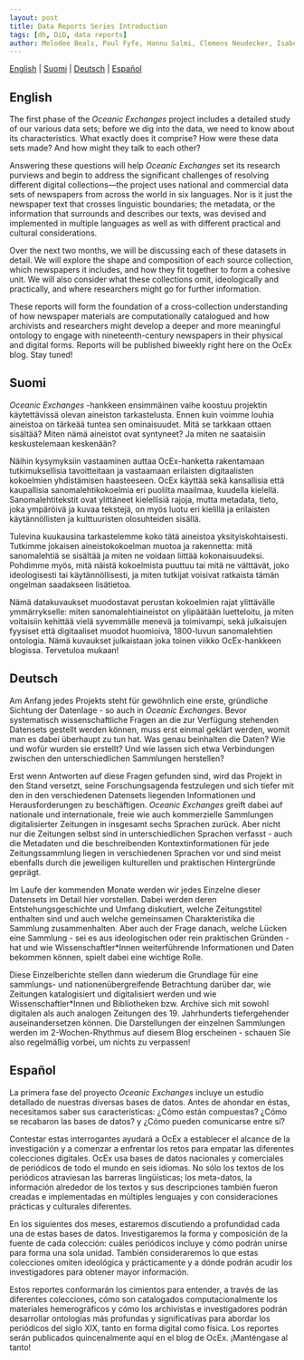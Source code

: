 ```yaml
---
layout: post
title: Data Reports Series Introduction
tags: [dh, DiD, data reports]
author: Melodee Beals, Paul Fyfe, Hannu Salmi, Clemens Neudecker, Isabel Galina Russell, Adán Lerma
---
```


[English](#English) | [Suomi](#Suomi) | [Deutsch](#Deutsch) | [Español](#Español) 

## <a name="English"></a>English

The first phase of the _Oceanic Exchanges_ project includes a detailed study of our various data sets; before we dig into the data, we need to know about its characteristics. What exactly does it comprise? How were these data sets made? And how might they talk to each other?

Answering these questions will help _Oceanic Exchanges_ set its research purviews and begin to address the significant challenges of resolving different digital collections—the project uses national and commercial data sets of newspapers from across the world in six languages. Nor is it just the newspaper text that crosses linguistic boundaries; the metadata, or the information that surrounds and describes our texts, was devised and implemented in multiple languages as well as with different practical and cultural considerations.  

Over the next two months, we will be discussing each of these datasets in detail. We will explore the shape and composition of each source collection, which newspapers it includes, and how they fit together to form a cohesive unit. We will also consider what these collections omit, ideologically and practically, and where researchers might go for further information.

These reports will form the foundation of a cross-collection understanding of how newspaper materials are computationally catalogued and how archivists and researchers might develop a deeper and more meaningful ontology to engage with nineteenth-century newspapers in their physical and digital forms. Reports will be published biweekly right here on the OcEx blog. Stay tuned!

## <a name="Suomi"></a>Suomi

_Oceanic Exchanges_ -hankkeen ensimmäinen vaihe koostuu projektin käytettävissä olevan aineiston tarkastelusta. Ennen kuin voimme louhia aineistoa on tärkeää tuntea sen ominaisuudet. Mitä se tarkkaan ottaen sisältää? Miten nämä aineistot ovat syntyneet? Ja miten ne saataisiin keskustelemaan keskenään?

Näihin kysymyksiin vastaaminen auttaa OcEx-hanketta rakentamaan tutkimuksellisia tavoitteitaan ja vastaamaan erilaisten digitaalisten kokoelmien yhdistämisen haasteeseen. OcEx käyttää sekä kansallisia että kaupallisia sanomalehtikokoelmia eri puolilta maailmaa, kuudella kielellä. Sanomalehtitekstit ovat ylittäneet kielellisiä rajoja, mutta metadata, tieto, joka ympäröivä ja kuvaa tekstejä, on myös luotu eri kielillä ja erilaisten käytännöllisten ja kulttuuristen olosuhteiden sisällä.

Tulevina kuukausina tarkastelemme koko tätä aineistoa yksityiskohtaisesti. Tutkimme jokaisen aineistokokoelman muotoa ja rakennetta: mitä sanomalehtiä se sisältää ja miten ne voidaan liittää kokonaisuudeksi. Pohdimme myös, mitä näistä kokoelmista puuttuu tai mitä ne välttävät, joko ideologisesti tai käytännöllisesti, ja miten tutkijat voisivat ratkaista tämän ongelman saadakseen lisätietoa.

Nämä datakuvaukset muodostavat perustan kokoelmien rajat ylittävälle ymmärrykselle: miten sanomalehtiaineistot on ylipäätään luetteloitu, ja miten voitaisiin kehittää vielä syvemmälle menevä ja toimivampi, sekä julkaisujen fyysiset että digitaaliset muodot huomioiva, 1800-luvun sanomalehtien ontologia. Nämä kuvaukset julkaistaan joka toinen viikko OcEx-hankkeen blogissa. Tervetuloa mukaan!

## <a name="Deutsch"></a>Deutsch

Am Anfang jedes Projekts steht für gewöhnlich eine erste, gründliche Sichtung der Datenlage - so auch in _Oceanic Exchanges_. Bevor systematisch wissenschaftliche Fragen an die zur Verfügung stehenden Datensets gestellt werden können, muss erst einmal geklärt werden, womit man es dabei überhaupt zu tun hat. Was genau beinhalten die Daten? Wie und wofür wurden sie erstellt? Und wie lassen sich etwa Verbindungen zwischen den unterschiedlichen Sammlungen herstellen?

Erst wenn Antworten auf diese Fragen gefunden sind, wird das Projekt in den Stand versetzt, seine Forschungsagenda festzulegen und sich tiefer mit den in den verschiedenen Datensets liegenden Informationen und Herausforderungen zu beschäftigen. _Oceanic Exchanges_ greift dabei auf nationale und internationale, freie wie auch kommerzielle Sammlungen digitalisierter Zeitungen in insgesamt sechs Sprachen zurück. Aber nicht nur die Zeitungen selbst sind in unterschiedlichen Sprachen verfasst - auch die Metadaten und die beschreibenden Kontextinformationen für jede Zeitungssammlung liegen in verschiedenen Sprachen vor und sind meist ebenfalls durch die jeweiligen kulturellen und praktischen Hintergründe geprägt. 

Im Laufe der kommenden Monate werden wir jedes Einzelne dieser Datensets im Detail hier vorstellen. Dabei werden deren Entstehungsgeschichte und Umfang diskutiert, welche Zeitungstitel enthalten sind und auch welche gemeinsamen Charakteristika die Sammlung zusammenhalten. Aber auch der Frage danach, welche Lücken eine Sammlung - sei es aus ideologischen oder rein praktischen Gründen - hat und wie Wissenschaftler*Innen weiterführende Informationen und Daten bekommen können, spielt dabei eine wichtige Rolle.

Diese Einzelberichte stellen dann wiederum die Grundlage für eine sammlungs- und nationenübergreifende Betrachtung darüber dar, wie Zeitungen katalogisiert und digitalisiert werden und wie Wissenschaftler*Innen und Bibliotheken bzw. Archive sich mit sowohl digitalen als auch analogen Zeitungen des 19. Jahrhunderts tiefergehender auseinandersetzen können. Die Darstellungen der einzelnen Sammlungen werden im 2-Wochen-Rhythmus auf diesem Blog erscheinen - schauen Sie also regelmäßig vorbei, um nichts zu verpassen!

## <a name="Español"></a>Español

La primera fase del proyecto _Oceanic Exchanges_ incluye un estudio detallado de nuestras diversas bases de datos. Antes de ahondar en éstas, necesitamos saber sus características: ¿Cómo están compuestas? ¿Cómo se recabaron las bases de datos? y ¿Cómo pueden comunicarse entre sí?

Contestar estas interrogantes ayudará a OcEx a establecer el alcance de la investigación y a comenzar a enfrentar los retos para empatar las diferentes colecciones digitales. OcEx usa bases de datos nacionales y comerciales de periódicos de todo el mundo en seis idiomas. No sólo los textos de los periódicos atraviesan las barreras lingüísticas; los meta-datos, la información alrededor de los textos y sus descripciones también fueron creadas e implementadas en múltiples lenguajes y con consideraciones prácticas y culturales diferentes. 

En los siguientes dos meses, estaremos discutiendo a profundidad cada una de estas bases de datos. Investigaremos la forma y composición de la fuente de cada colección: cuáles periódicos incluye y cómo podrán unirse para forma una sola unidad. También consideraremos lo que estas colecciones omiten ideológica y prácticamente y a dónde podrán acudir los investigadores para obtener mayor información. 

Estos reportes conformarán los cimientos para entender, a través de las diferentes colecciones, cómo son catalogados computacionalmente los materiales hemerográficos y cómo los archivistas e investigadores podrán desarrollar ontologías más profundas y significativas para abordar los periódicos del siglo XIX, tanto en forma digital como física. Los reportes serán publicados quincenalmente aquí en el blog de OcEx. ¡Manténgase al tanto!
